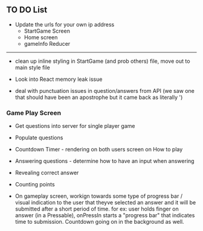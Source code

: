 ## TO DO List

* Update the urls for your own ip address
  * StartGame Screen
  * Home screen
  * gameInfo Reducer

***************************



* clean up inline styling in StartGame (and prob others) file, move out to main style file


* Look into React memory leak issue

* deal with punctuation issues in question/answers from API (we saw one that should have been an apostrophe but it came back as literally &#039;)


### Game Play Screen
* Get questions into server for single player game
* Populate questions
* Countdown Timer - rendering on both users screen on How to play
* Answering questions - determine how to have an input when answering
* Revealing correct answer
* Counting points

* On gameplay screen, workign towards some type of progress bar / visual indication to the user that theyve selected an answer and it will be submitted after a short period of time. for ex: user holds finger on answer (in a Pressable), onPressIn starts a "progress bar" that indicates time to submission. Countdown going on in the background as well. 

